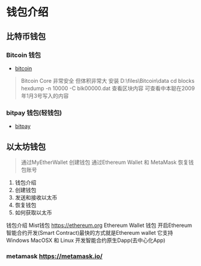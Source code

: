 # 钱包介绍

## 比特币钱包

### Bitcoin 钱包
* [bitcoin](https://bitcoin.org/zh_CN/choose-your-wallet)

> Bitcoin Core 非常安全 但体积非常大
安装 D:\files\Bitcoin\data
cd blocks
hexdump -n 10000 -C blk00000.dat 查看区块内容
可查看中本聪在2009年1月3号写入的内容

### bitpay 钱包(轻钱包)
* [bitpay](https://github.com/bitpay/copay/releases)

## 以太坊钱包

> 通过MyEtherWallet 创建钱包
通过Ethereum Wallet 和 MetaMask 恢复钱包账号

1. 钱包介绍
2. 创建钱包
3. 发送和接收以太币
4. 恢复钱包
5. 如何获取以太币

钱包介绍
Mist钱包 https://ethereum.org
Ethereum Wallet 钱包
开启Ethereum智能合约开发(Smart Contract)最快的方式就是Ethereum wallet 
它支持Windows MacOSX 和 Linux 开发智能合约原生Dapp(去中心化App) 

### metamask https://metamask.io/